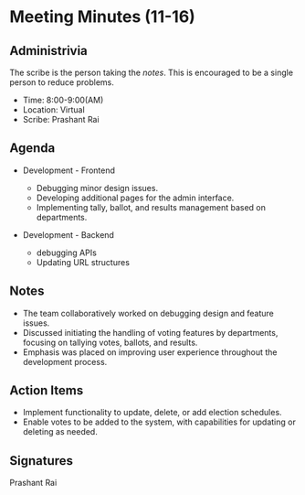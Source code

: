 
# Meeting Minutes (11-16)

## Administrivia
The scribe is the person taking the _notes_. This is encouraged to be a single person to reduce problems.
* Time: 8:00-9:00(AM)
* Location: Virtual
* Scribe: Prashant Rai

## Agenda
* Development - Frontend
  * Debugging minor design issues.
  * Developing additional pages for the admin interface.
  * Implementing tally, ballot, and results management based on departments.

* Development - Backend
  * debugging APIs
  * Updating URL structures



## Notes
* The team collaboratively worked on debugging design and feature issues.
* Discussed initiating the handling of voting features by departments, focusing on tallying votes, ballots, and results.
* Emphasis was placed on improving user experience throughout the development process.

## Action Items
* Implement functionality to update, delete, or add election schedules.
* Enable votes to be added to the system, with capabilities for updating or deleting as needed.

## Signatures
Prashant Rai  

